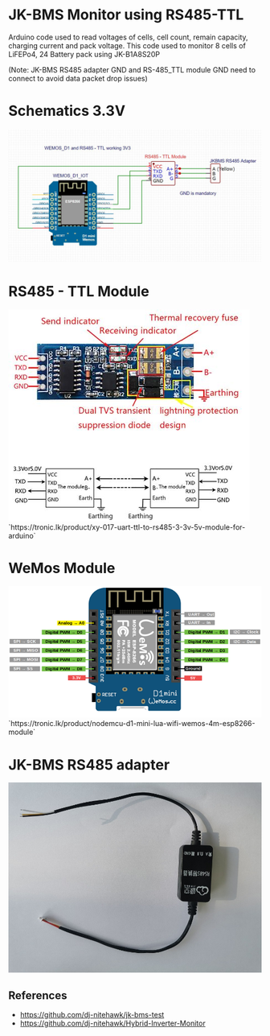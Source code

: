 # JK-BMS Monitor using RS485-TTL

Arduino code used to read voltages of cells, cell count, remain capacity, charging current and pack voltage. This code used to monitor 8 cells of LiFEPo4, 24 Battery pack using JK-B1A8S20P

(Note: JK-BMS RS485 adapter GND and RS-485_TTL module GND need to connect to avoid data packet drop issues)


# Schematics 3.3V
<img src="BMS-RS485-TTL-and-Wemos-with-3v3.JPG"/>

# RS485 - TTL Module
<img src="rs485_ttl_module.jpg"/>
`https://tronic.lk/product/xy-017-uart-ttl-to-rs485-3-3v-5v-module-for-arduino`

# WeMos Module
<img src="WeMosD1Mini_pinout.png"/>
`https://tronic.lk/product/nodemcu-d1-mini-lua-wifi-wemos-4m-esp8266-module`

# JK-BMS RS485 adapter
<img src="JK RS485 adapter.jpg"/>

## References

* https://github.com/dj-nitehawk/jk-bms-test
* https://github.com/dj-nitehawk/Hybrid-Inverter-Monitor
